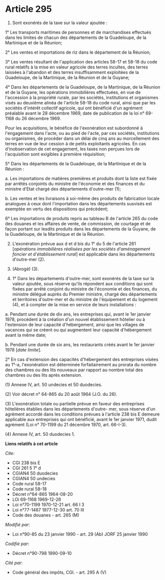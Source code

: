 # Article 295

1. Sont exonérés de la taxe sur la valeur ajoutée :

1° Les transports maritimes de personnes et de marchandises effectués dans les limites de chacun des départements de la
Guadeloupe, de la Martinique et de la Réunion;

2° Les ventes et importations de riz dans le département de la Réunion;

3° Les ventes résultant de l'application des articles 58-17 et 58-18 du code rural relatifs à la mise en valeur agricole des
terres incultes, des terres laissées à l'abandon et des terres insuffisamment exploitées de la Guadeloupe, de la Martinique,
de la Réunion et de la Guyane;

4° Dans les départements de la Guadeloupe, de la Martinique, de la Réunion et de la Guyane, les opérations immobilières
effectuées, en vue de l'accession à la propriété rurale, par les sociétés, institutions et organismes visés au deuxième
alinéa de l'article 58-18 du code rural, ainsi que par les sociétés d'intérêt collectif agricole, qui ont bénéficié d'un
agrément préalable avant le 28 décembre 1969, date de publication de la loi n° 69-1168 du 26 décembre 1969.

Pour les acquisitions, le bénéfice de l'exonération est subordonné à l'engagement dans l'acte, ou au pied de l'acte, par ces
sociétés, institutions ou organismes, de procéder dans un délai de cinq ans au morcellement des terres en vue de leur cession
à de petits exploitants agricoles. En cas d'inobservation de cet engagement, les taxes non perçues lors de l'acquisition sont
exigibles à première réquisition;

5° Dans les départements de la Guadeloupe, de la Martinique et de la Réunion :

a. Les importations de matières premières et produits dont la liste est fixée par arrêtés conjoints du ministre de l'économie
et des finances et du ministre d'Etat chargé des départements d'outre-mer (1);

b. Les ventes et les livraisons à soi-même des produits de fabrication locale analogues à ceux dont l'importation dans les
départements susvisés est exemptée en vertu des dispositions qui précèdent;

6° Les importations de produits repris au tableau B de l'article 265 du code des douanes et les affaires de vente, de
commission, de courtage et de façon portant sur lesdits produits dans les départements de la Guyane, de la Guadeloupe, de la
Martinique et de la Réunion.

2. L'exonération prévue aux d et d bis du 1° du 5 de l'article 261 [*opérations immobilières réalisées par les sociétés
d'aménagement foncier et d'établissement rural*] est applicable dans les départements d'outre-mer (2).

3. (Abrogé) (3).

4. 1° Dans les départements d'outre-mer, sont exonérés de la taxe sur la valeur ajoutée, sous réserve qu'ils répondent aux
conditions qui sont fixées par arrêté conjoint du ministre de l'économie et des finances, du ministre délégué auprès du
Premier ministre, chargé des départements et territoires d'outre-mer et du ministre de l'équipement et du logement (4), et à
compter de la mise en service de leurs installations :

a. Pendant une durée de dix ans, les entreprises qui, avant le 1er janvier 1978, procèdent à la création d'un nouvel
établissement hôtelier ou à l'extension de leur capacité d'hébergement, ainsi que les villages de vacances qui se créent ou
qui augmentent leur capacité d'hébergement avant la même date;

b. Pendant une durée de six ans, les restaurants créés avant le 1er janvier 1978 [*date limite*].

2° En cas d'extension des capacités d'hébergement des entreprises visées au 1°-a, l'exonération est déterminée
forfaitairement au prorata du nombre des chambres ou des lits nouveaux par rapport au nombre total des chambres ou des lits
après extension.

(1)  Annexe IV, art. 50 undecies et 50 duodecies.

(2)  Voir décret n° 64-865 du 20 août 1964 (J.O. du 26).

(3)  L'exonération totale ou partielle prévue en faveur des entreprises hôtelières établies dans les départements d'outre-
mer, sous réserve d'un agrément accordé dans les conditions prévues à l'article 238 bis E demeure applicable aux entreprises
qui ont bénéficié, avant le 1er janvier 1971, dudit agrément (Loi n° 70-1199 du 21 décembre 1970, art. 66-I-3).

(4)  Annexe IV, art. 50 duodecies 1.

**Liens relatifs à cet article**

_Cite_:

  - CGI 238 bis E
  - CGI 261 5 1° d
  - CGIAN4 50 duodecies
  - CGIAN4 50 undecies
  - Code rural 58-17
  - Code rural 58-18
  - Décret n°64-865 1964-08-20
  - LOi 69-1168 1969-12-26
  - Loi n°70-1199 1970-12-21 art. 66 I 3
  - Loi n°77-1467 1977-12-30 art. 70 III
  - Code des douanes - art. 265 (M)

_Modifié par_:

  - Loi n°90-85 du 23 janvier 1990 - art. 29 (Ab) JORF 25 janvier 1990

_Codifié par_:

  - Décret n°90-798 1990-09-10

_Cité par_:

  - Code général des impôts, CGI. - art. 295 A (V)
